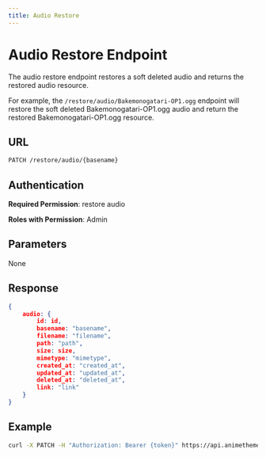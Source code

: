 ```yaml
---
title: Audio Restore
---
```


# Audio Restore Endpoint

The audio restore endpoint restores a soft deleted audio and returns the restored audio resource.

For example, the `/restore/audio/Bakemonogatari-OP1.ogg` endpoint will restore the soft deleted Bakemonogatari-OP1.ogg audio and return the restored Bakemonogatari-OP1.ogg resource.

## URL

```sh
PATCH /restore/audio/{basename}
```

## Authentication

**Required Permission**: restore audio

**Roles with Permission**: Admin

## Parameters

None

## Response

```json
{
    audio: {
        id: id,
        basename: "basename",
        filename: "filename",
        path: "path",
        size: size,
        mimetype: "mimetype",
        created_at: "created_at",
        updated_at: "updated_at",
        deleted_at: "deleted_at",
        link: "link"
    }
}
```

## Example

```bash
curl -X PATCH -H "Authorization: Bearer {token}" https://api.animethemes.moe/restore/audio/Bakemonogatari-OP1.ogg
```

